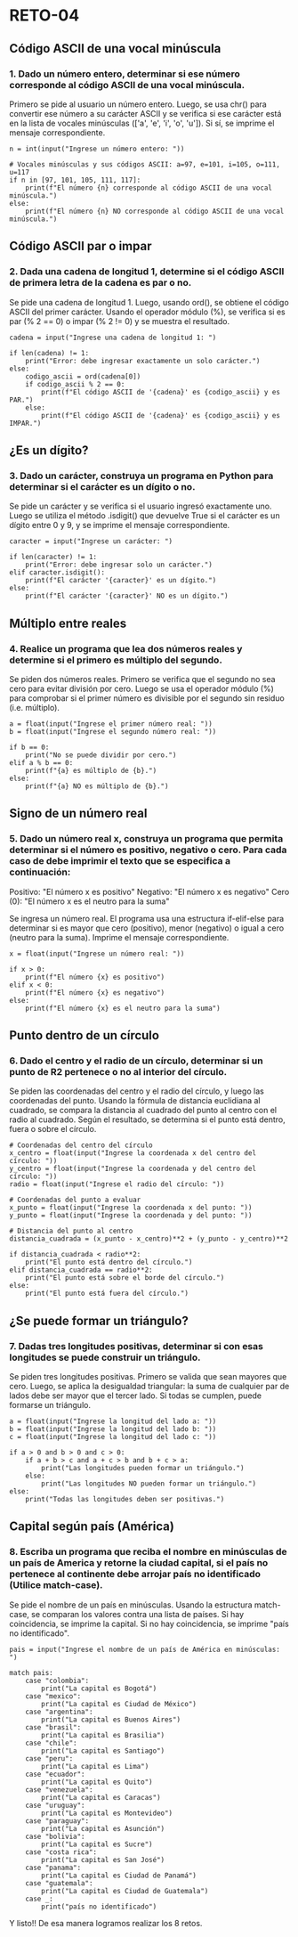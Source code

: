 # RETO-04
## Código ASCII de una vocal minúscula
### 1. Dado un número entero, determinar si ese número corresponde al código ASCII de una vocal minúscula.

Primero se pide al usuario un número entero. Luego, se usa chr() para convertir ese número a su carácter ASCII y se verifica si ese carácter está en la lista de vocales minúsculas (['a', 'e', 'i', 'o', 'u']). Si sí, se imprime el mensaje correspondiente.

```
n = int(input("Ingrese un número entero: "))

# Vocales minúsculas y sus códigos ASCII: a=97, e=101, i=105, o=111, u=117
if n in [97, 101, 105, 111, 117]:
    print(f"El número {n} corresponde al código ASCII de una vocal minúscula.")
else:
    print(f"El número {n} NO corresponde al código ASCII de una vocal minúscula.")
```

## Código ASCII par o impar
### 2. Dada una cadena de longitud 1, determine si el código ASCII de primera letra de la cadena es par o no.
Se pide una cadena de longitud 1. Luego, usando ord(), se obtiene el código ASCII del primer carácter. Usando el operador módulo (%), se verifica si es par (% 2 == 0) o impar (% 2 != 0) y se muestra el resultado.

```
cadena = input("Ingrese una cadena de longitud 1: ")

if len(cadena) != 1:
    print("Error: debe ingresar exactamente un solo carácter.")
else:
    codigo_ascii = ord(cadena[0])
    if codigo_ascii % 2 == 0:
        print(f"El código ASCII de '{cadena}' es {codigo_ascii} y es PAR.")
    else:
        print(f"El código ASCII de '{cadena}' es {codigo_ascii} y es IMPAR.")
```

## ¿Es un dígito?
### 3. Dado un carácter, construya un programa en Python para determinar si el carácter es un dígito o no.
Se pide un carácter y se verifica si el usuario ingresó exactamente uno. Luego se utiliza el método .isdigit() que devuelve True si el carácter es un dígito entre 0 y 9, y se imprime el mensaje correspondiente.

```
caracter = input("Ingrese un carácter: ")

if len(caracter) != 1:
    print("Error: debe ingresar solo un carácter.")
elif caracter.isdigit():
    print(f"El carácter '{caracter}' es un dígito.")
else:
    print(f"El carácter '{caracter}' NO es un dígito.")
```

## Múltiplo entre reales
### 4. Realice un programa que lea dos números reales y determine si el primero es múltiplo del segundo.
Se piden dos números reales. Primero se verifica que el segundo no sea cero para evitar división por cero. Luego se usa el operador módulo (%) para comprobar si el primer número es divisible por el segundo sin residuo (i.e. múltiplo).

```
a = float(input("Ingrese el primer número real: "))
b = float(input("Ingrese el segundo número real: "))

if b == 0:
    print("No se puede dividir por cero.")
elif a % b == 0:
    print(f"{a} es múltiplo de {b}.")
else:
    print(f"{a} NO es múltiplo de {b}.")
```

## Signo de un número real
### 5. Dado un número real x, construya un programa que permita determinar si el número es positivo, negativo o cero. Para cada caso de debe imprimir el texto que se especifica a continuación:

Positivo: "El número x es positivo"
Negativo: "El número x es negativo"
Cero (0): "El número x es el neutro para la suma"

Se ingresa un número real. El programa usa una estructura if-elif-else para determinar si es mayor que cero (positivo), menor (negativo) o igual a cero (neutro para la suma). Imprime el mensaje correspondiente.

```
x = float(input("Ingrese un número real: "))

if x > 0:
    print(f"El número {x} es positivo")
elif x < 0:
    print(f"El número {x} es negativo")
else:
    print(f"El número {x} es el neutro para la suma")
```

## Punto dentro de un círculo
### 6. Dado el centro y el radio de un círculo, determinar si un punto de R2 pertenece o no al interior del círculo.
Se piden las coordenadas del centro y el radio del círculo, y luego las coordenadas del punto. Usando la fórmula de distancia euclidiana al cuadrado, se compara la distancia al cuadrado del punto al centro con el radio al cuadrado. Según el resultado, se determina si el punto está dentro, fuera o sobre el círculo.

```
# Coordenadas del centro del círculo
x_centro = float(input("Ingrese la coordenada x del centro del círculo: "))
y_centro = float(input("Ingrese la coordenada y del centro del círculo: "))
radio = float(input("Ingrese el radio del círculo: "))

# Coordenadas del punto a evaluar
x_punto = float(input("Ingrese la coordenada x del punto: "))
y_punto = float(input("Ingrese la coordenada y del punto: "))

# Distancia del punto al centro
distancia_cuadrada = (x_punto - x_centro)**2 + (y_punto - y_centro)**2

if distancia_cuadrada < radio**2:
    print("El punto está dentro del círculo.")
elif distancia_cuadrada == radio**2:
    print("El punto está sobre el borde del círculo.")
else:
    print("El punto está fuera del círculo.")
```

## ¿Se puede formar un triángulo?
### 7. Dadas tres longitudes positivas, determinar si con esas longitudes se puede construir un triángulo.
Se piden tres longitudes positivas. Primero se valida que sean mayores que cero. Luego, se aplica la desigualdad triangular: la suma de cualquier par de lados debe ser mayor que el tercer lado. Si todas se cumplen, puede formarse un triángulo.

```
a = float(input("Ingrese la longitud del lado a: "))
b = float(input("Ingrese la longitud del lado b: "))
c = float(input("Ingrese la longitud del lado c: "))

if a > 0 and b > 0 and c > 0:
    if a + b > c and a + c > b and b + c > a:
        print("Las longitudes pueden formar un triángulo.")
    else:
        print("Las longitudes NO pueden formar un triángulo.")
else:
    print("Todas las longitudes deben ser positivas.")
```

## Capital según país (América)
### 8. Escriba un programa que reciba el nombre en minúsculas de un país de America y retorne la ciudad capital, si el país no pertenece al continente debe arrojar país no identificado (Utilice match-case).
Se pide el nombre de un país en minúsculas. Usando la estructura match-case, se comparan los valores contra una lista de países. Si hay coincidencia, se imprime la capital. Si no hay coincidencia, se imprime "país no identificado".

```
pais = input("Ingrese el nombre de un país de América en minúsculas: ")

match pais:
    case "colombia":
        print("La capital es Bogotá")
    case "mexico":
        print("La capital es Ciudad de México")
    case "argentina":
        print("La capital es Buenos Aires")
    case "brasil":
        print("La capital es Brasilia")
    case "chile":
        print("La capital es Santiago")
    case "peru":
        print("La capital es Lima")
    case "ecuador":
        print("La capital es Quito")
    case "venezuela":
        print("La capital es Caracas")
    case "uruguay":
        print("La capital es Montevideo")
    case "paraguay":
        print("La capital es Asunción")
    case "bolivia":
        print("La capital es Sucre")
    case "costa rica":
        print("La capital es San José")
    case "panama":
        print("La capital es Ciudad de Panamá")
    case "guatemala":
        print("La capital es Ciudad de Guatemala")
    case _:
        print("país no identificado")
```

Y listo!! De esa manera logramos realizar los 8 retos.

